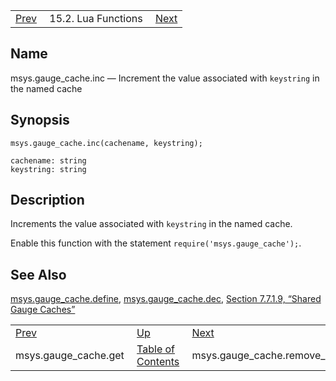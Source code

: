 |     |     |     |
| --- | --- | --- |
| [Prev](lua.ref.msys.gauge_cache.get)  | 15.2. Lua Functions |  [Next](lua.ref.msys.gauge_cache.remove_item.php) |

<a name="lua.ref.msys.gauge_cache.inc"></a>
## Name

msys.gauge_cache.inc — Increment the value associated with `keystring` in the named cache

<a name="idp26707312"></a>
## Synopsis

`msys.gauge_cache.inc(cachename, keystring);`

```
cachename: string
keystring: string
```
<a name="idp26710032"></a>
## Description

Increments the value associated with `keystring` in the named cache.

Enable this function with the statement `require('msys.gauge_cache');`.

<a name="idp26713056"></a>
## See Also

[msys.gauge_cache.define](lua.ref.msys.gauge_cache.define "msys.gauge_cache.define"), [msys.gauge_cache.dec](lua.ref.msys.gauge_cache.dec.php "msys.gauge_cache.dec"), [Section 7.7.1.9, “Shared Gauge Caches”](cluster.config.replication.php#cluster.replication.gauge_cache "7.7.1.9. Shared Gauge Caches")

|     |     |     |
| --- | --- | --- |
| [Prev](lua.ref.msys.gauge_cache.get)  | [Up](lua.function.details.php) |  [Next](lua.ref.msys.gauge_cache.remove_item.php) |
| msys.gauge_cache.get  | [Table of Contents](index) |  msys.gauge_cache.remove_item |
